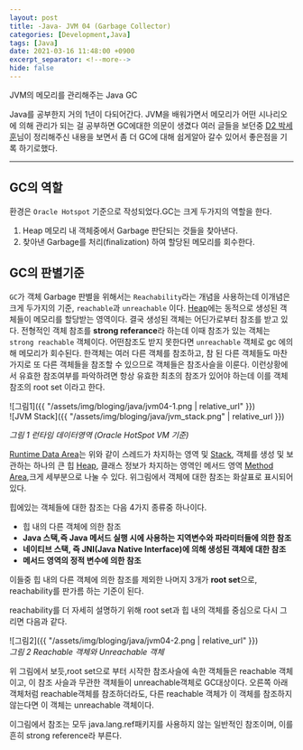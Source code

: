 ```yaml
---
layout: post
title: -Java- JVM 04 (Garbage Collector)
categories: [Development,Java]
tags: [Java]
date: 2021-03-16 11:48:00 +0900
excerpt_separator: <!--more-->
hide: false
---
```

JVM의 메모리를 관리해주는 Java GC
<!--more-->

Java를 공부한지 거의 1년이 다되어간다. JVM을 배워가면서 메모리가 어떤 시나리오에 의해 관리가 되는 걸 공부하면 GC에대한 의문이 생겼다 여러 글들을 보던중 [D2 박세훈](https://d2.naver.com/helloworld/329631)님이 정리해주신 내용을 보면서 좀 더 GC에 대해 쉽게알아 갈수 있어서 좋은점을 기록 하기로했다.  

---  

## GC의 역할  

환경은 `Oracle Hotspot` 기준으로 작성되었다.GC는 크게 두가지의 역할을 한다.  
1. Heap 메모리 내 객체중에서 Garbage 판단되는 것들을 찾아낸다.
2. 찾아낸 Garbage를 처리(finalization) 하여 할당된 메모리를 회수한다.  

## GC의 판별기준  
`GC`가 객체 Garbage 판별을 위해서는 `Reachability`라는 개념을 사용하는데 이개념은 크게 두가지의 기준, `reachable`과 `unreachable` 이다. [Heap](https://kimchi-dev.github.io/posts/Java_JVM02/)에는 동적으로 생성된 객체들이 메모리를 할당받는 영역이다. 결국 생성된 객체는 어딘가로부터 참조를 받고 있다. 전형적인 객체 참조를 **strong referance**라 하는데 이때 참조가 있는 객체는 `strong reachable` 객체이다. 어떤참조도 받지 못한다면 `unreachable` 객체로 gc 에의해 메모리가 회수된다. 한객체는 여러 다른 객체를 참조하고, 참 된 다른 객체들도 마찬가지로 또 다른 객체들을 참조할 수 있으므로 객체들은 참조사슬을 이룬다. 이런상황에서 유효한 참조여부를 파악하려면 항상 유효한 최초의 참조가 있어야 하는데 이를 객체 참조의 root set 이라고 한다.  

![그림1]({{ "/assets/img/bloging/java/jvm04-1.png | relative_url" }})  
![JVM Stack]({{ "/assets/img/bloging/java/jvm_stack.png" | relative_url }})  

_그림 1 런타임 데이터영역 (Oracle HotSpot VM 기준)_  

[Runtime Data Area](https://kimchi-dev.github.io/posts/Java_JVM01/)는 위와 같이 스레드가 차지하는 영역 및 [Stack](https://kimchi-dev.github.io/posts/Java_JVM03/), 객체를 생성 및 보관하는 하나의 큰 힙 [Heap](https://kimchi-dev.github.io/posts/Java_JVM02/), 클래스 정보가 차지하는 영역인 메서드 영역 [Method Area](https://kimchi-dev.github.io/posts/Java_JVM01/#1-method-area),크게 세부분으로 나눌 수 있다. 위그림에서 객체에 대한 참조는 화살표로 표시되어 있다.  

힙에있는 객체들에 대한 참조는 다음 4가지 종류중 하나이다.  

  - 힙 내의 다른 객체에 의한 참조  
  - **Java 스택,즉 Java 메서드 실행 시에 사용하는 지역변수와 파라미터들에 의한 참조**  
  - **네이티브 스택, 즉 JNI(Java Native Interface)에 의해 생성된 객체에 대한 참조**  
  - **메서드 영역의 정적 변수에 의한 참조**  

이들중 힙 내의 다른 객체에 의한 참조를 제외한 나머지 3개가 **root set**으로, reachability를 판가름 하는 기준이 된다.  

reachability를 더 자세히 설명하기 위해 root set과 힙 내의 객체를 중심으로 다시 그리면 다음과 같다.  

![그림2]({{ "/assets/img/bloging/java/jvm04-2.png | relative_url" }})  
_그림 2 Reachable 객체와 Unreachable 객체_  


위 그림에서 보듯,root set으로 부터 시작한 참조사슬에 속한 객체들은 reachable 객체이고, 이 참조 사슬과 무관한 객체들이 unreachable객체로 GC대상이다. 오른쪽 아래 객체처럼 reachable객체를 참조하더라도, 다른 reachable 객체가 이 객체를 참조하지 않는다면 이 객체는 unreachable 객체이다.  

이그림에서 참조는 모두 java.lang.ref패키지를 사용하지 않는 일반적인 참조이며, 이를 흔히 strong reference라 부른다.
